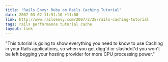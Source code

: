 ```yaml
---
title: "Rails Envy: Ruby on Rails Caching Tutorial"
date: 2007-03-02 11:51:10 +11:00
link: http://www.railsenvy.com/2007/2/28/rails-caching-tutorial
tags: rails performance tutorial cache
layout: link
---
```

"This tutorial is going to show everything you need to know to use Caching in your Rails applications, so when you get digg'd or slashdot'd you won't be left begging your hosting provider for more CPU processing power."
